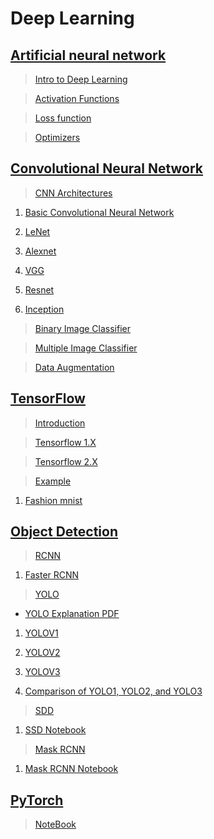 # Deep Learning

## [Artificial neural network](https://github.com/abhishek96negi/Deep-Learning/tree/master/ANN)
  
  >[Intro to Deep Learning](https://github.com/abhishek96negi/Deep-Learning/blob/master/ANN/Intro%20to%20Deep%20Learning.ipynb)
  
  >[Activation Functions](https://github.com/abhishek96negi/Deep-Learning/blob/master/ANN/Activation%20Functions.ipynb)
  
  >[Loss function](https://github.com/abhishek96negi/Deep-Learning/blob/master/ANN/Loss%20function.ipynb)
  
  >[Optimizers](https://github.com/abhishek96negi/Deep-Learning/blob/master/ANN/Optimizers.ipynb)
  
## [Convolutional Neural Network](https://github.com/abhishek96negi/Deep-Learning/tree/master/CNN)

  >[CNN Architectures](https://github.com/abhishek96negi/Deep-Learning/tree/master/CNN/CNN%20Architectures)
    
   1. [Basic Convolutional Neural Network](https://github.com/abhishek96negi/Deep-Learning/blob/master/CNN/CNN%20Architectures/Convolutional%20Neural%20Network.ipynb)
    
   2. [LeNet](https://github.com/abhishek96negi/Deep-Learning/blob/master/CNN/CNN%20Architectures/LeNet.ipynb)
    
   3. [Alexnet](https://github.com/abhishek96negi/Deep-Learning/blob/master/CNN/CNN%20Architectures/Alexnet.ipynb)
    
   4. [VGG](https://github.com/abhishek96negi/Deep-Learning/blob/master/CNN/CNN%20Architectures/VGG.ipynb)
    
   5. [Resnet](https://github.com/abhishek96negi/Deep-Learning/blob/master/CNN/CNN%20Architectures/Resnet.ipynb)
    
   6. [Inception](https://github.com/abhishek96negi/Deep-Learning/blob/master/CNN/CNN%20Architectures/Inception.ipynb)
  
  >[Binary Image Classifier](https://github.com/abhishek96negi/Deep-Learning/blob/master/CNN/Binary%20Image%20Classifier/Binary%20Image%20Classifier.ipynb)
  
  >[Multiple Image Classifier](https://github.com/abhishek96negi/Deep-Learning/tree/main/CNN/Multiple%20Image%20Classifier)
  
  >[Data Augmentation](https://github.com/abhishek96negi/Deep-Learning/blob/master/CNN/Data%20Augmentation/Augmentor.ipynb)
  
## [TensorFlow](https://github.com/abhishek96negi/Deep-Learning/tree/main/Tensor%20Flow)
  
  >[Introduction](https://github.com/abhishek96negi/Deep-Learning/blob/main/Tensor%20Flow/Intro%20to%20Tensorflow.ipynb)
  
  >[Tensorflow 1.X](https://github.com/abhishek96negi/Deep-Learning/blob/main/Tensor%20Flow/Tensorflow%201.1.ipynb)
  
  >[Tensorflow 2.X](https://github.com/abhishek96negi/Deep-Learning/blob/main/Tensor%20Flow/Tensorflow%202.ipynb)
  
  >[Example](https://github.com/abhishek96negi/Deep-Learning/tree/main/Tensor%20Flow/Example)
  
   1. [Fashion mnist](https://github.com/abhishek96negi/Deep-Learning/blob/main/Tensor%20Flow/Example/Fashion%20mnist.ipynb)

## [Object Detection](https://github.com/abhishek96negi/Deep-Learning/tree/main/Object%20Detection)

  >[RCNN](https://github.com/abhishek96negi/Deep-Learning/tree/main/Object%20Detection/RCNN)
    
   1. [Faster RCNN](https://github.com/abhishek96negi/Deep-Learning/blob/main/Object%20Detection/RCNN/Faster%20RCNN.ipynb)
  
  >[YOLO](https://github.com/abhishek96negi/Deep-Learning/tree/main/Object%20Detection/YOLO)
  
   * [YOLO Explanation PDF](https://docs.google.com/presentation/d/1aeRvtKG21KHdD5lg6Hgyhx5rPq_ZOsGjG5rJ1HP7BbA/pub?start=false&loop=false&delayms=3000&slide=id.p)
    
   1. [YOLOV1](https://github.com/abhishek96negi/Deep-Learning/blob/main/Object%20Detection/YOLO/YOLOV1.ipynb)
   
   2. [YOLOV2](https://github.com/abhishek96negi/Deep-Learning/blob/main/Object%20Detection/YOLO/YOLOV2.ipynb)
   
   3. [YOLOV3](https://github.com/abhishek96negi/Deep-Learning/blob/main/Object%20Detection/YOLO/YOLOV3.ipynb)
   
   4. [Comparison of YOLO1, YOLO2, and YOLO3](https://github.com/abhishek96negi/Deep-Learning/blob/main/Object%20Detection/YOLO/Comparison%20of%20YOLO1%2C%20YOLO2%2C%20and%20YOLO3.ipynb)
   
 >[SDD](https://github.com/abhishek96negi/Deep-Learning/tree/main/Object%20Detection/SSD)
    
   1. [SSD Notebook](https://github.com/abhishek96negi/Deep-Learning/blob/main/Object%20Detection/SSD/SSD.ipynb)

 >[Mask RCNN](https://github.com/abhishek96negi/Deep-Learning/tree/main/Object%20Detection/Mask%20RCNN)
    
   1. [Mask RCNN Notebook](https://github.com/abhishek96negi/Deep-Learning/blob/main/Object%20Detection/Mask%20RCNN/Mask_RCNN.ipynb)

## [PyTorch](https://github.com/abhishek96negi/Deep-Learning/tree/main/PyTorch)

  >[NoteBook](https://github.com/abhishek96negi/Deep-Learning/blob/main/PyTorch/PyTorch.ipynb)

